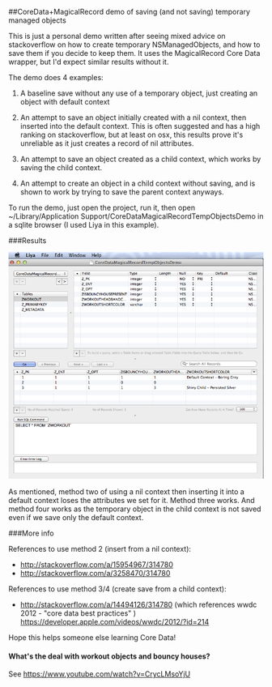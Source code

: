 ##CoreData+MagicalRecord demo of saving (and not saving) temporary managed objects

This is just a personal demo written after seeing mixed advice on stackoverflow on how to create temporary NSManagedObjects, and how to save them if you decide to keep them. It uses the MagicalRecord Core Data wrapper, but I'd expect similar results without it.


The demo does 4 examples:

1) A baseline save without any use of a temporary object, just creating an object with default context 

2) An attempt to save an object initially created with a nil context, then inserted into the default context. This is often suggested and has a high ranking on stackoverflow, but at least on osx, this results prove it's unreliable as it just creates a record of nil attributes.

3) An attempt to save an object created as a child context, which works by saving the child context.

4) An attempt to create an object in a child context without saving, and is shown to work by trying to save the parent context anyways. 


To run the demo, just open the project, run it, then open ~/Library/Application Support/CoreDataMagicalRecordTempObjectsDemo in a sqlite browser (I used Liya in this example).

###Results

![results](DemoResults.png)

As mentioned, method two of using a nil context then inserting it into a default context loses the attributes we set for it. Method three works. And method four works as the temporary object in the child context is not saved even if we save only the default context.

###More info

References to use method 2 (insert from a nil context):
- http://stackoverflow.com/a/15954967/314780
- http://stackoverflow.com/a/3258470/314780

References to use method 3/4 (create save from a child context):
- http://stackoverflow.com/a/14494126/314780 (which references wwdc 2012 - "core data best practices" ) https://developer.apple.com/videos/wwdc/2012/?id=214


Hope this helps someone else learning Core Data!

#### What's the deal with workout objects and bouncy houses?
See https://www.youtube.com/watch?v=CrycLMsoYjU